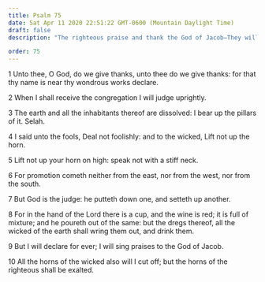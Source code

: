 ```yaml
---
title: Psalm 75
date: Sat Apr 11 2020 22:51:22 GMT-0600 (Mountain Daylight Time)
draft: false
description: "The righteous praise and thank the God of Jacob—They will be exalted—God is the judge, and the wicked will be condemned."

order: 75
---
```

    
1 Unto thee, O God, do we give thanks, unto thee do we give thanks: for that thy name is near thy wondrous works declare.

2 When I shall receive the congregation I will judge uprightly.

3 The earth and all the inhabitants thereof are dissolved: I bear up the pillars of it. Selah.

4 I said unto the fools, Deal not foolishly: and to the wicked, Lift not up the horn.

5 Lift not up your horn on high: speak not with a stiff neck.

6 For promotion cometh neither from the east, nor from the west, nor from the south.

7 But God is the judge: he putteth down one, and setteth up another.

8 For in the hand of the Lord there is a cup, and the wine is red; it is full of mixture; and he poureth out of the same: but the dregs thereof, all the wicked of the earth shall wring them out, and drink them.

9 But I will declare for ever; I will sing praises to the God of Jacob.

10 All the horns of the wicked also will I cut off; but the horns of the righteous shall be exalted.
